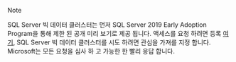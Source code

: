 > [!NOTE]
> SQL Server 빅 데이터 클러스터는 먼저 SQL Server 2019 Early Adoption Program을 통해 제한 된 공개 미리 보기로 제공 됩니다. 액세스를 요청 하려면 등록 [여기](https://aka.ms/eapsignup), SQL Server 빅 데이터 클러스터를 시도 하려면 관심을 가져를 지정 합니다. Microsoft는 모든 요청을 심사 하 고 가능한 한 빨리 응답 합니다.